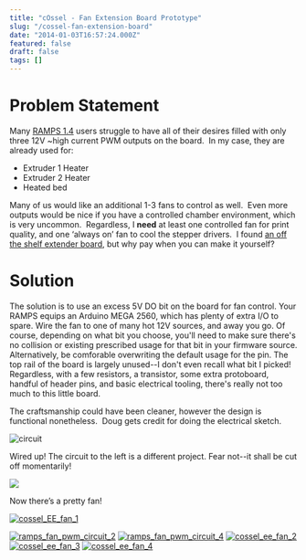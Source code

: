 ```yaml
---
title: "cOssel - Fan Extension Board Prototype"
slug: "/cossel-fan-extension-board"
date: "2014-01-03T16:57:24.000Z"
featured: false
draft: false
tags: []
---
```


# Problem Statement
Many [RAMPS 1.4](http://reprap.org/wiki/RAMPS_1.4) users struggle to have all of their desires filled with only three 12V ~high current PWM outputs on the board.  In my case, they are already used for:

- Extruder 1 Heater
- Extruder 2 Heater
- Heated bed

Many of us would like an additional 1-3 fans to control as well.  Even more outputs would be nice if you have a controlled chamber environment, which is very uncommon.  Regardless, I **need** at least one controlled fan for print quality, and one ‘always on’ fan to cool the stepper drivers.  I found [an off the shelf extender board](http://www.reprapdiscount.com/electronics/25-reprap-ramps-14-fan-extender.html "this"), but why pay when you can make it yourself?

# Solution
The solution is to use an excess 5V DO bit on the board for fan control.  Your RAMPS equips an Arduino MEGA 2560, which has plenty of extra I/O to spare.  Wire the fan to one of many hot 12V sources, and away you go.  Of course, depending on what bit you choose, you'll need to make sure there's no collision or existing prescribed usage for that bit in your firmware source.  Alternatively, be comforable overwriting the default usage for the pin.  The top rail of the board is largely unused--I don't even recall what bit I picked!  Regardless, with a few resistors, a transistor, some extra protoboard, handful of header pins, and basic electrical tooling, there's really not too much to this little board.

The craftsmanship could have been cleaner, however the design is functional nonetheless.  Doug gets credit for doing the electrical sketch.

![circuit](./images/circuit.jpeg)

Wired up!  The circuit to the left is a different project.  Fear not--it shall be cut off momentarily!

![](./images/ramps_fan_pwm_circuit_1.jpg) 

Now there’s a pretty fan!

[![cossel_EE_fan_1](./images/cossel_EE_fan_1.jpg)](./images/cossel_EE_fan_1.jpg) 

[![ramps_fan_pwm_circuit_2](./images/ramps_fan_pwm_circuit_2.jpg)](./images/ramps_fan_pwm_circuit_2.jpg) [![ramps_fan_pwm_circuit_4](./images/ramps_fan_pwm_circuit_4.jpg)](./images/ramps_fan_pwm_circuit_4.jpg) [![cossel_ee_fan_2](./images/cossel_ee_fan_2.jpg)](./images/cossel_ee_fan_2.jpg) [![cossel_ee_fan_3](./images/cossel_ee_fan_3.jpg)](./images/cossel_ee_fan_3.jpg) [![cossel_ee_fan_4](./images/cossel_ee_fan_4.jpg)](./images/cossel_ee_fan_4.jpg)



